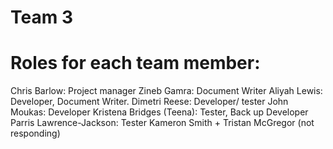 # Team 3

# Roles for each team member: 
Chris Barlow: Project manager
Zineb Gamra: Document Writer 
Aliyah Lewis: Developer, Document Writer. 
Dimetri Reese: Developer/ tester
John Moukas: Developer 
Kristena Bridges (Teena): Tester, Back up Developer 
Parris Lawrence-Jackson: Tester
Kameron Smith + Tristan McGregor (not responding)

